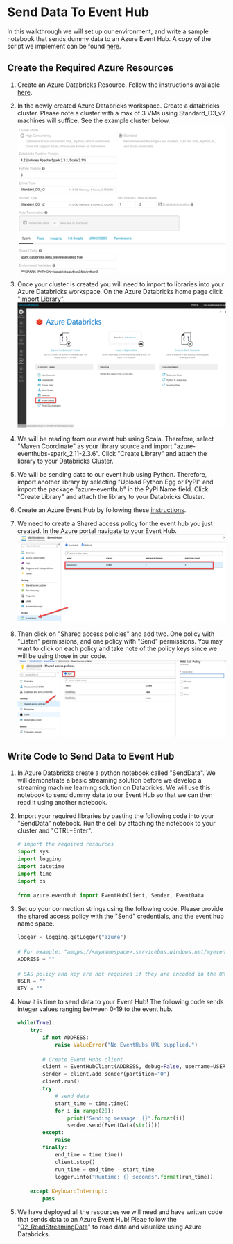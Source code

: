 # Send Data To Event Hub

In this walkthrough we will set up our environment, and write a sample notebook that sends dummy data to an Azure Event Hub. A copy of the script we implement can be found [here](../../code/SendData.py).

## Create the Required Azure Resources

1. Create an Azure Databricks Resource. Follow the instructions available [here](https://docs.microsoft.com/en-us/azure/azure-databricks/quickstart-create-databricks-workspace-portal#create-an-azure-databricks-workspace).  
1. In the newly created Azure Databricks workspace. Create a databricks cluster. Please note a cluster with a max of 3 VMs using Standard_D3_v2 machines will suffice. See the example cluster below.   
![](./imgs/01_databricks_cluster.png)

1. Once your cluster is created you will need to import to libraries into your Azure Databricks workspace. On the Azure Databricks home page click "Import Library".   
![](./imgs/02_import_lib.png)

1. We will be reading from our event hub using Scala. Therefore, select "Maven Coordinate" as your library source and import "azure-eventhubs-spark_2.11-2.3.6". Click "Create Library" and attach the library to your Databricks Cluster.  

1. We will be sending data to our event hub using Python. Therefore, import another library by selecting "Upload Python Egg or PyPI" and import the package "azure-eventhub" in the PyPi Name field. Click "Create Library" and attach the library to your Databricks Cluster.  

1. Create an Azure Event Hub by following these [instructions](https://docs.microsoft.com/en-us/azure/event-hubs/event-hubs-create).  
 
1. We need to create a Shared access policy for the event hub you just created. In the Azure portal navigate to your Event Hub.  
![](./imgs/03_event_hub.png)

1. Then click on "Shared access policies" and add two. One policy with "Listen" permissions, and one policy with "Send" permissions. You may want to click on each policy and take note of the policy keys since we will be using those in our code.    
![](./imgs/04_event_hub_sas.png)

## Write Code to Send Data to Event Hub 

1. In Azure Databricks create a python notebook called "SendData". We will demonstrate a basic streaming solution before we develop a streaming machine learning solution on Databricks. We will use this notebook to send dummy data to our Event Hub so that we can then read it using another notebook. 

1. Import your required libraries by pasting the following code into your "SendData" notebook. Run the cell by attaching the notebook to your cluster and "CTRL+Enter". 
    ```python
    # import the required resources
    import sys
    import logging
    import datetime
    import time
    import os

    from azure.eventhub import EventHubClient, Sender, EventData
    ```

1. Set up your connection strings using the following code. Please provide the shared access policy with the "Send" credentials, and the event hub name space.       
    ```python
    logger = logging.getLogger("azure")

    # For example: "amqps://<mynamespace>.servicebus.windows.net/myeventhub"
    ADDRESS = ""

    # SAS policy and key are not required if they are encoded in the URL
    USER = ""
    KEY = ""
    ```

1. Now it is time to send data to your Event Hub! The following code sends integer values ranging between 0-19 to the event hub.  
    ```python 
    while(True):
        try:
            if not ADDRESS:
                raise ValueError("No EventHubs URL supplied.")

            # Create Event Hubs client
            client = EventHubClient(ADDRESS, debug=False, username=USER, password=KEY)
            sender = client.add_sender(partition="0")
            client.run()
            try:
                # send data
                start_time = time.time()
                for i in range(20):
                    print("Sending message: {}".format(i))
                    sender.send(EventData(str(i)))
            except:
                raise
            finally:
                end_time = time.time()
                client.stop()
                run_time = end_time - start_time
                logger.info("Runtime: {} seconds".format(run_time))

        except KeyboardInterrupt:
            pass

    ```

1. We have deployed all the resources we will need and have written code that sends data to an Azure Event Hub! Pleae follow the "[02_ReadStreamingData](02_ReadStreamingData.md)" to read data and visualize using Azure Databricks.  